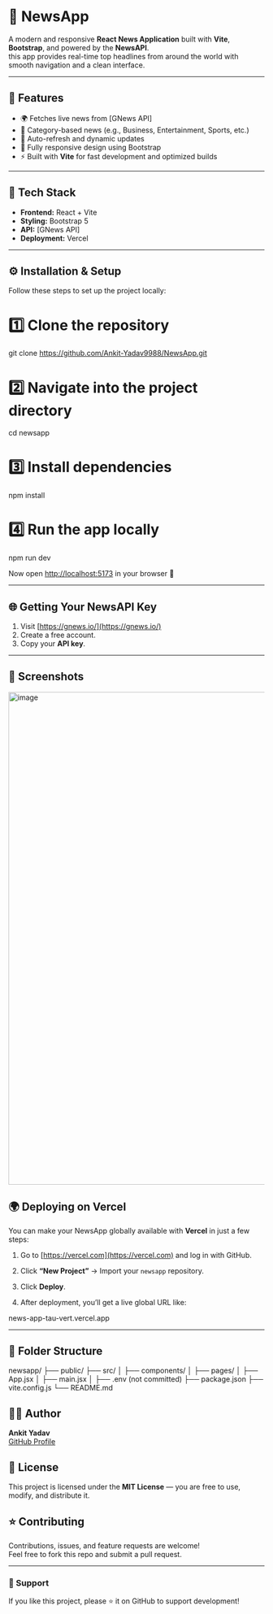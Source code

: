 # 📰 NewsApp

A modern and responsive **React News Application** built with **Vite**, **Bootstrap**, and powered by the **NewsAPI**.  
this app provides real-time top headlines from around the world with smooth navigation and a clean interface.

---

## 🚀 Features

- 🌍 Fetches live news from [GNews API]
- 📰 Category-based news (e.g., Business, Entertainment, Sports, etc.)
- 🔄 Auto-refresh and dynamic updates
- 📱 Fully responsive design using Bootstrap
- ⚡ Built with **Vite** for fast development and optimized builds

---

## 🧠 Tech Stack

- **Frontend:** React + Vite  
- **Styling:** Bootstrap 5  
- **API:** [GNews API]  
- **Deployment:** Vercel  

---

## ⚙️ Installation & Setup

Follow these steps to set up the project locally:


# 1️⃣ Clone the repository
git clone https://github.com/Ankit-Yadav9988/NewsApp.git

# 2️⃣ Navigate into the project directory
cd newsapp

# 3️⃣ Install dependencies
npm install


# 4️⃣ Run the app locally
npm run dev


Now open [http://localhost:5173](http://localhost:5173) in your browser 🚀

---

## 🌐 Getting Your NewsAPI Key

1. Visit [https://gnews.io/](https://gnews.io/)
2. Create a free account.
3. Copy your **API key**.


---

## 📸 Screenshots
<img width="1892" height="970" alt="image" src="https://github.com/user-attachments/assets/8798b1d9-a733-4b08-9c20-5e7ecff9a528" />





## 🌍 Deploying on Vercel

You can make your NewsApp globally available with **Vercel** in just a few steps:

1. Go to [https://vercel.com](https://vercel.com) and log in with GitHub.  
2. Click **“New Project”** → Import your `newsapp` repository.  

4. Click **Deploy**.  
5. After deployment, you’ll get a live global URL like:


news-app-tau-vert.vercel.app

---

## 📁 Folder Structure


newsapp/
├── public/
├── src/
│   ├── components/
│   ├── pages/
│   ├── App.jsx
│   ├── main.jsx
│
├── .env (not committed)
├── package.json
├── vite.config.js
└── README.md


## 🧑‍💻 Author

**Ankit Yadav**  
[GitHub Profile](https://github.com/Ankit-Yadav9988)


## 🪪 License

This project is licensed under the **MIT License** — you are free to use, modify, and distribute it.



## ⭐ Contributing

Contributions, issues, and feature requests are welcome!  
Feel free to fork this repo and submit a pull request.

---

### 💬 Support

If you like this project, please ⭐ it on GitHub to support development!
